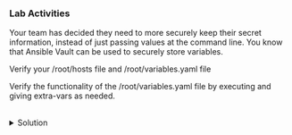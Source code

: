 ### Lab Activities
Your team has decided they need to more securely keep their secret information, instead of just passing values at the command line. You know that Ansible Vault can be used to securely store variables.

Verify your /root/hosts file and /root/variables.yaml file

Verify the functionality of the /root/variables.yaml file by executing and giving extra-vars as needed.

<br>
<details>
<summary>Solution</summary>

```plain
cat /root/hosts
```{{exec}}

```plain
cat /root/variables.yaml
```{{exec}}

Run the Playbook to see the output (This should break)
```plain
ansible-playbook variables.yaml
```{{exec}}

Run the Playbook again and give the correct variables to see it exectue correctly
```plain
ansible-playbook variables.yaml --extra-vars "username=scott password=secure"
```{{exec}}


</details>